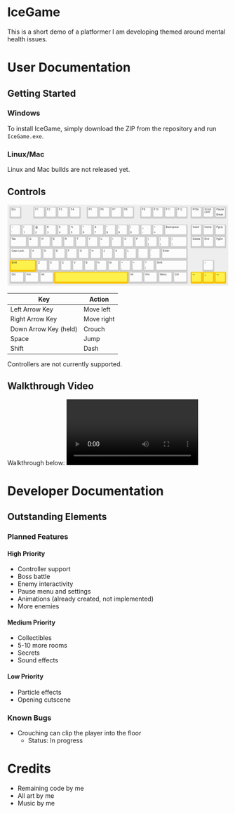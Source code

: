 # IceGame
This is a short demo of a platformer I am developing themed around mental health issues.
# User Documentation
## Getting Started
### Windows
To install IceGame, simply download the ZIP from the repository and run ``IceGame.exe``.
### Linux/Mac
Linux and Mac builds are not released yet.
## Controls
![Control layout on a keyboard.](/keyboard-layout.png)

| Key | Action |
| --- | --- |
| Left Arrow Key | Move left |
| Right Arrow Key | Move right |
| Down Arrow Key (held) | Crouch |
| Space | Jump |
| Shift | Dash |

Controllers are not currently supported.
## Walkthrough Video
Walkthrough below:
<video src="IceGame_Walkthrough.mp4" >

# Developer Documentation

## Outstanding Elements

### Planned Features
#### High Priority
- Controller support
- Boss battle
- Enemy interactivity
- Pause menu and settings
- Animations (already created, not implemented)
- More enemies
#### Medium Priority
- Collectibles
- 5-10 more rooms
- Secrets
- Sound effects
#### Low Priority
- Particle effects
- Opening cutscene
### Known Bugs
- Crouching can clip the player into the floor 
    - Status: In progress
 
# Credits

- Remaining code by me
- All art by me
- Music by me